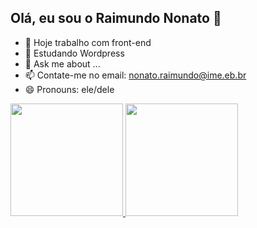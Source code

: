 ## Olá, eu sou o Raimundo Nonato 👋

- 🔭 Hoje trabalho com front-end
- 🌱 Estudando Wordpress
- 💬 Ask me about ...
- 📫 Contate-me no email: <nonato.raimundo@ime.eb.br>
- 😄 Pronouns: ele/dele

<div>
  <a href="https://beacons.ai/R15N-eng">
    <img height="180em" src="https://github-readme-stats.vercel.app/api?username=rafaballerini&show_icons=true&theme=dracula&include_all_commits=true&count_private=true"/>
    <img height="180em" src="https://github-readme-stats.vercel.app/api/top-langs/?username=rafaballerini&layout=compact&langs_count=16&theme=dracula"/>
  </a>
</div>

